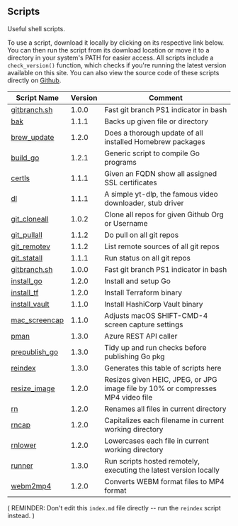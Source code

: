## Scripts
Useful shell scripts.

To use a script, download it locally by clicking on its respective link below. You can then run the script from its download location or move it to a directory in your system's PATH for easier access. All scripts include a `check_version()` function, which checks if you're running the latest version available on this site. You can also view the source code of these scripts directly on [Github](https://github.com/git719/tips/tree/main/scripts).

| Script Name | Version    | Comment               |
|-------------|------------|-----------------------|
| [gitbranch.sh](gitbranch.sh) | 1.0.0      | Fast git branch PS1 indicator in bash |
| [bak](bak)  | 1.1.1      | Backs up given file or directory |
| [brew_update](brew_update) | 1.2.0      | Does a thorough update of all installed Homebrew packages |
| [build_go](build_go) | 1.2.1      | Generic script to compile Go programs |
| [certls](certls) | 1.1.1      | Given an FQDN show all assigned SSL certificates  |
| [dl](dl)    | 1.1.1      | A simple yt-dlp, the famous video downloader, stub driver |
| [git_cloneall](git_cloneall) | 1.0.2      | Clone all repos for given Github Org or Username |
| [git_pullall](git_pullall) | 1.1.2      | Do pull on all git repos |
| [git_remotev](git_remotev) | 1.1.2      | List remote sources of all git repos |
| [git_statall](git_statall) | 1.1.1      | Run status on all git repos |
| [gitbranch.sh](gitbranch.sh) | 1.0.0      | Fast git branch PS1 indicator in bash |
| [install_go](install_go) | 1.2.0      | Install and setup Go  |
| [install_tf](install_tf) | 1.2.0      | Install Terraform binary |
| [install_vault](install_vault) | 1.1.0      | Install HashiCorp Vault binary |
| [mac_screencap](mac_screencap) | 1.1.0      | Adjusts macOS SHIFT-CMD-4 screen capture settings |
| [pman](pman) | 1.3.0      | Azure REST API caller |
| [prepublish_go](prepublish_go) | 1.3.0      | Tidy up and run checks before publishing Go pkg |
| [reindex](reindex) | 1.3.0      | Generates this table of scripts here |
| [resize_image](resize_image) | 1.2.0      | Resizes given HEIC, JPEG, or JPG image file by 10% or compresses MP4 video file |
| [rn](rn)    | 1.2.0      | Renames all files in current directory |
| [rncap](rncap) | 1.2.0      | Capitalizes each filename in current working directory |
| [rnlower](rnlower) | 1.2.0      | Lowercases each file in current working directory |
| [runner](runner) | 1.3.0      | Run scripts hosted remotely, executing the latest version locally |
| [webm2mp4](webm2mp4) | 1.2.0      | Converts WEBM format files to MP4 format |

( REMINDER: Don't edit this `index.md` file directly -- run the `reindex` script instead. )

